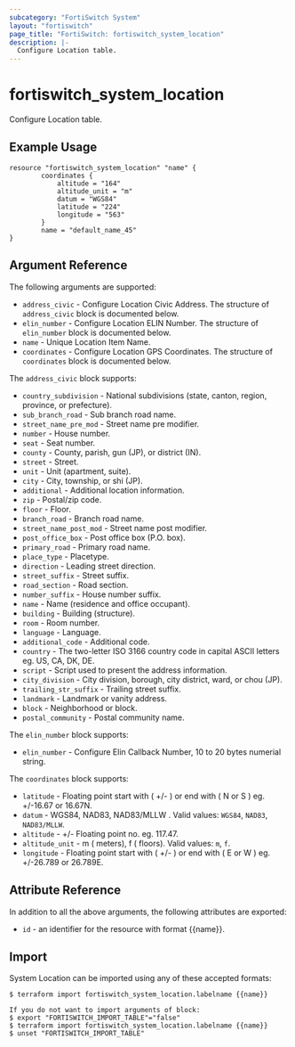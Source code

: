 ```yaml
---
subcategory: "FortiSwitch System"
layout: "fortiswitch"
page_title: "FortiSwitch: fortiswitch_system_location"
description: |-
  Configure Location table.
---
```


# fortiswitch_system_location
Configure Location table.

## Example Usage

```hcl
resource "fortiswitch_system_location" "name" {
        coordinates {
            altitude = "164"
            altitude_unit = "m"
            datum = "WGS84"
            latitude = "224"
            longitude = "563"
        }
        name = "default_name_45"
}
```

## Argument Reference

The following arguments are supported:

* `address_civic` - Configure Location Civic Address. The structure of `address_civic` block is documented below.
* `elin_number` - Configure Location ELIN Number. The structure of `elin_number` block is documented below.
* `name` - Unique Location Item Name.
* `coordinates` - Configure Location GPS Coordinates. The structure of `coordinates` block is documented below.

The `address_civic` block supports:

* `country_subdivision` - National subdivisions (state, canton, region, province, or prefecture).
* `sub_branch_road` - Sub branch road name.
* `street_name_pre_mod` - Street name pre modifier.
* `number` - House number.
* `seat` - Seat number.
* `county` - County, parish, gun (JP), or district (IN).
* `street` - Street.
* `unit` - Unit (apartment, suite).
* `city` - City, township, or shi (JP).
* `additional` - Additional location information.
* `zip` - Postal/zip code.
* `floor` - Floor.
* `branch_road` - Branch road name.
* `street_name_post_mod` - Street name post modifier.
* `post_office_box` - Post office box (P.O. box).
* `primary_road` - Primary road name.
* `place_type` - Placetype.
* `direction` - Leading street direction.
* `street_suffix` - Street suffix.
* `road_section` - Road section.
* `number_suffix` - House number suffix.
* `name` - Name (residence and office occupant).
* `building` - Building (structure).
* `room` - Room number.
* `language` - Language.
* `additional_code` - Additional code.
* `country` - The two-letter ISO 3166 country code in capital ASCII letters eg. US, CA, DK, DE.
* `script` - Script used to present the address information.
* `city_division` - City division, borough, city district, ward, or chou (JP).
* `trailing_str_suffix` - Trailing street suffix.
* `landmark` - Landmark or vanity address.
* `block` - Neighborhood or block.
* `postal_community` - Postal community name.

The `elin_number` block supports:

* `elin_number` - Configure Elin Callback Number, 10 to 20 bytes numerial string.

The `coordinates` block supports:

* `latitude` - Floating point start with ( +/- )  or end with ( N or S ) eg. +/-16.67 or 16.67N.
* `datum` - WGS84, NAD83, NAD83/MLLW . Valid values: `WGS84`, `NAD83`, `NAD83/MLLW`.
* `altitude` - +/- Floating point no. eg. 117.47.
* `altitude_unit` - m ( meters), f ( floors). Valid values: `m`, `f`.
* `longitude` - Floating point start with ( +/- )  or end with ( E or W ) eg. +/-26.789 or 26.789E.


## Attribute Reference

In addition to all the above arguments, the following attributes are exported:
* `id` - an identifier for the resource with format {{name}}.

## Import

System Location can be imported using any of these accepted formats:
```
$ terraform import fortiswitch_system_location.labelname {{name}}

If you do not want to import arguments of block:
$ export "FORTISWITCH_IMPORT_TABLE"="false"
$ terraform import fortiswitch_system_location.labelname {{name}}
$ unset "FORTISWITCH_IMPORT_TABLE"
```

